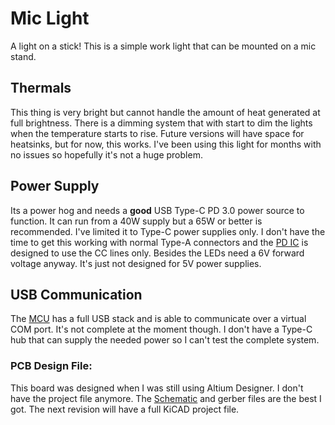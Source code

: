 # Mic Light

A light on a stick! This is a simple work light that can be mounted on a mic stand.

## Thermals

This thing is very bright but cannot handle the amount of heat generated at full brightness. There is a dimming system that with start to dim the lights when the temperature starts to rise. Future versions will have space for heatsinks, but for now, this works. I've been using this light for months with no issues so hopefully it's not a huge problem.

## Power Supply

Its a power hog and needs a **good** USB Type-C PD 3.0 power source to function. It can run from a 40W supply but a 65W or better is recommended. I've limited it to Type-C power supplies only. I don't have the time to get this working with normal Type-A connectors and the [PD IC](./Docs/Datasheets/AP33772.pdf) is designed to use the CC lines only. Besides the LEDs need a 6V forward voltage anyway. It's just not designed for 5V power supplies.

## USB Communication

The [MCU](./Docs/Datasheets/STM32F072.pdf) has a full USB stack and is able to communicate over a virtual COM port. It's not complete at the moment though. I don't have a Type-C hub that can supply the needed power so I can't test the complete system.

### PCB Design File:

This board was designed when I was still using Altium Designer. I don't have the project file anymore. The [Schematic](./Docs/MicLight_Schematic_REV5.pdf) and gerber files are the best I got. The next revision will have a full KiCAD project file.